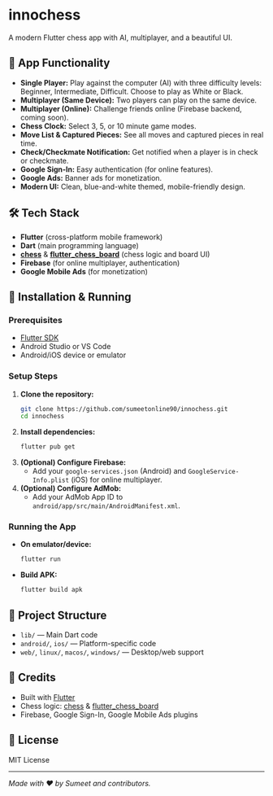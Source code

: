 # innochess

A modern Flutter chess app with AI, multiplayer, and a beautiful UI.

## 🧩 App Functionality

- **Single Player:** Play against the computer (AI) with three difficulty levels: Beginner, Intermediate, Difficult. Choose to play as White or Black.
- **Multiplayer (Same Device):** Two players can play on the same device.
- **Multiplayer (Online):** Challenge friends online (Firebase backend, coming soon).
- **Chess Clock:** Select 3, 5, or 10 minute game modes.
- **Move List & Captured Pieces:** See all moves and captured pieces in real time.
- **Check/Checkmate Notification:** Get notified when a player is in check or checkmate.
- **Google Sign-In:** Easy authentication (for online features).
- **Google Ads:** Banner ads for monetization.
- **Modern UI:** Clean, blue-and-white themed, mobile-friendly design.

## 🛠️ Tech Stack

- **Flutter** (cross-platform mobile framework)
- **Dart** (main programming language)
- **[chess](https://pub.dev/packages/chess)** & **[flutter_chess_board](https://pub.dev/packages/flutter_chess_board)** (chess logic and board UI)
- **Firebase** (for online multiplayer, authentication)
- **Google Mobile Ads** (for monetization)

## 🚀 Installation & Running

### Prerequisites
- [Flutter SDK](https://flutter.dev/docs/get-started/install)
- Android Studio or VS Code
- Android/iOS device or emulator

### Setup Steps
1. **Clone the repository:**
   ```sh
   git clone https://github.com/sumeetonline90/innochess.git
   cd innochess
   ```
2. **Install dependencies:**
   ```sh
   flutter pub get
   ```
3. **(Optional) Configure Firebase:**
   - Add your `google-services.json` (Android) and `GoogleService-Info.plist` (iOS) for online multiplayer.
4. **(Optional) Configure AdMob:**
   - Add your AdMob App ID to `android/app/src/main/AndroidManifest.xml`.

### Running the App
- **On emulator/device:**
  ```sh
  flutter run
  ```
- **Build APK:**
  ```sh
  flutter build apk
  ```

## 📁 Project Structure
- `lib/` — Main Dart code
- `android/`, `ios/` — Platform-specific code
- `web/`, `linux/`, `macos/`, `windows/` — Desktop/web support

## 🙏 Credits
- Built with [Flutter](https://flutter.dev/)
- Chess logic: [chess](https://pub.dev/packages/chess) & [flutter_chess_board](https://pub.dev/packages/flutter_chess_board)
- Firebase, Google Sign-In, Google Mobile Ads plugins

## 📄 License
MIT License

---

*Made with ❤️ by Sumeet and contributors.*
